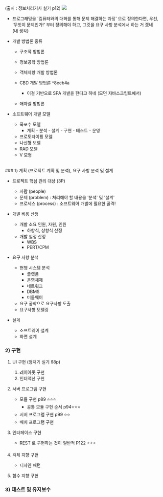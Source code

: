 
(출처 : 정보처리기사 실기 p12)
![](https://i.imgur.com/lw7s50b.png)

- 프로그래밍을 '컴퓨터와의 대화를 통해 문제 해결하는 과정' 으로 정의한다면, 우선, '무엇이 문제인가!' 부터 정의해야 하고, 그것을 요구 사항 분석에서 하는 거 겠네 (내 생각)


- 개발 방법론 종류 
	- 구조적 방법론
	- 정보공학 방법론
	- 객체지향 개발 방법론
	- CBD 개발 방법론 ^8ecb4a
		- 이걸 기반으로 SPA 개발을 한다고 하네 (모던 자바스크립트에서)

	- 애자일 방법론



- 소프트웨어 개발 모델 
	- 폭포수 모델
		- 계획 - 분석 - 설계 - 구현 - 테스트 - 운영 
	- 프로토타이핑 모델
	- 나선형 모델
	- RAD 모델
	- V 모형




<br>
### 1) 계획 (프로젝트 계획 및 분석), 요구 사항 분석 및 설계 

- 프로젝트 핵심 관리 대상 (3P)
	- 사람 (people) 
	- 문제 (problem) : 처리해야 할 내용을 '분석' 및 '설계'
	- 프로세스 (process) : 소프트웨어 개발에 필요한 골격! 

- 개발 비용 산정
	- 개발 소요 인원, 자원, 인원 
		- 하향식, 상향식 산정 
	- 개발 일정 산정 
		- WBS 
		- PERT/CPM

- 요구 사항 분석
	- 현행 시스템 분석
		- 플랫폼 
		- 운영체제
		- 네트워크
		- DBMS
		- 미들웨어
	- 요구 공학으로 요구사항 도출
	- 요구사항 모델링 


- 설계 
	- 소프트웨어 설계 
	- 화면 설계 



### 2) 구현 

1. UI 구현 (정처기 실기 68p)
	1. 레이아웃 구현 
	2. 인터랙션 구현 


2. 서버 프로그램 구현 
	- 모듈 구현 p89 ⭐⭐⭐ 
		- 공통 모듈 구현 순서 p94⭐⭐⭐ 
	- 서버 프로그램 구현 p99 ⭐⭐ 
	- 배치 프로그램 구현


3. 인터페이스 구현 
	- REST 로 구현하는 것이 일반적 P122 ⭐⭐⭐


4. 객체 지향 구현 
	- 디자인 패턴 


5. 함수 지향 구현 



### 3) 테스트 및 유지보수

